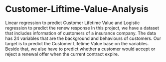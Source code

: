 # Customer-Liftime-Value-Analysis
Linear regression to predict Customer Lifetime Value and Logistic regression to predict the renew response
In this project, we have a dataset that includes information of customers of a insurance company.
The data has 24 variables that are the background and behaviours of customers.
Our target is to predict the Customer Lifetime Value base on the variables.
Beside that, we alse have to predict whether a customer would accept or reject a renewal offer when the current contract expire.
